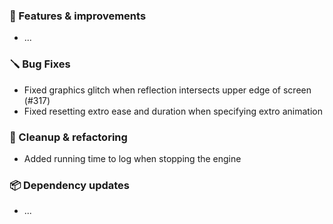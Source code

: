 ### 🚀 Features & improvements

- ...

### 🪛 Bug Fixes

- Fixed graphics glitch when reflection intersects upper edge of screen (#317)
- Fixed resetting extro ease and duration when specifying extro animation

### 🧽 Cleanup & refactoring

- Added running time to log when stopping the engine

### 📦 Dependency updates

- ...